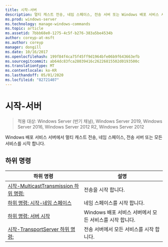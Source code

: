 ```yaml
---
title: 시작-서버
description: 멀티 캐스트 전송, 네임 스페이스, 전송 서버 또는 Windows 배포 서비스 서버에서 모든 서비스를 시작 하는 시작 서버에 대 한 참조 항목입니다.
ms.prod: windows-server
ms.technology: manage-windows-commands
ms.topic: article
ms.assetid: 7bbb68e0-1275-4c5f-b276-383a5be4534b
author: coreyp-at-msft
ms.author: coreyp
manager: dongill
ms.date: 10/16/2017
ms.openlocfilehash: 199f84f4ca75f45ff9d1964bfe06b9f643663efb
ms.sourcegitcommit: ab64dc83fca28039416c26226815502d0193500c
ms.translationtype: MT
ms.contentlocale: ko-KR
ms.lasthandoff: 05/01/2020
ms.locfileid: "82721407"
---
```

# <a name="start-server"></a>시작-서버

> 적용 대상: Windows Server (반기 채널), Windows Server 2019, Windows Server 2016, Windows Server 2012 R2, Windows Server 2012

Windows 배포 서비스 서버에서 멀티 캐스트 전송, 네임 스페이스, 전송 서버 또는 모든 서비스를 시작 합니다.

## <a name="subcommands"></a>하위 명령
|하위 명령|설명|
|-------|--------|
|[시작-MulticastTransmission 하위 명령:](subcommand-start-multicasttransmission.md)|전송을 시작 합니다.|
|[하위 명령: 시작-네임 스페이스](subcommand-start-namespace.md)|네임 스페이스를 시작 합니다.|
|[하위 명령: 서버 시작](subcommand-start-server.md)|Windows 배포 서비스 서버에서 모든 서비스를 시작 합니다.|
|[시작-TransportServer 하위 명령:](subcommand-start-transportserver.md)|전송 서버에서 모든 서비스를 시작 합니다.|
